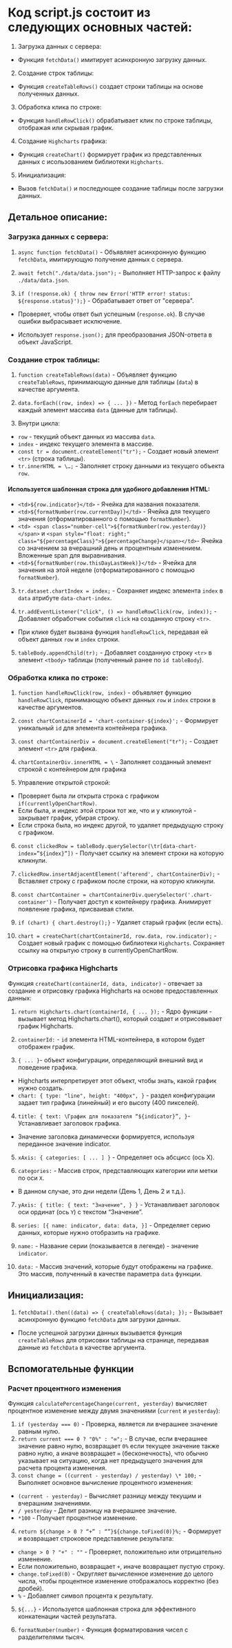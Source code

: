 # Код script.js состоит из следующих основных частей:

1. Загрузка данных с сервера:

- Функция `fetchData()` имитирует асинхронную загрузку данных.

2. Создание строк таблицы:

- Функция `createTableRows()` создает строки таблицы на основе полученных данных.

3. Обработка клика по строке:

- Функция `handleRowClick()` обрабатывает клик по строке таблицы, отображая или скрывая график.

4. Создание `Highcharts` графика:

- Функция `createChart()` формирует график из представленных данных с исользованием библиотеки `Highcharts`.

5. Инициализация:

- Вызов `fetchData()` и последующее создание таблицы после загрузки данных.

## Детальное описание:

### Загрузка данных с сервера:

1. `async function fetchData()` - Объявляет асинхронную функцию `fetchData`, имитирующую получение данных с сервера.

2. `await fetch("./data/data.json");` - Выполняет HTTP-запрос к файлу `./data/data.json`.

3. `if (!response.ok) { throw new Error('HTTP error! status: ${response.status}');}` - Обрабатывает ответ от "сервера".

- Проверяет, чтобы ответ был успешным (`response.ok`). В случае ошибки выбрасывает исключение.

- Использует `response.json();` для преобразования JSON-ответа в объект JavaScript.

### Создание строк таблицы:

1. `function createTableRows(data)` - Объявляет функцию `createTableRows`, принимающую данные для таблицы (`data`) в качестве аргумента.

2. `data.forEach((row, index) => { ... })` - Метод `forEach` перебирает каждый элемент массива `data` (данные для таблицы).

3. Внутри цикла:

- `row` - текущий объект данных из массива `data`.
- `index` - индекс текущего элемента в массиве.
- `const tr = document.createElement("tr");` - Создает новый элемент `<tr>` (строка таблицы).
- `tr.innerHTML = \…;` - Заполняет строку данными из текущего объекта `row`.

#### Используется шаблонная строка для удобного добавления HTML:

- `<td>${row.indicator}</td>` - Ячейка для названия показателя.
- `<td>${formatNumber(row.currentDay)}</td>` - Ячейка для текущего значения (отформатированного с помощью `formatNumber`).
- `<td> <span class="number-cell">${formatNumber(row.yesterday)}</span>` и `<span style="float: right;" class="${percentageClass}">${percentageChange}</span></td>`- Ячейка со значением за вчерашний день и процентным изменением. Вложенные span для выравнивания.
- `<td>${formatNumber(row.thisDayLastWeek)}</td>` - Ячейка для значения на этой неделе (отформатированного с помощью `formatNumber`).

3.  `tr.dataset.chartIndex = index;` - Сохраняет индекс элемента `index` в `data` атрибуте `data-chart-index`.

4.  `tr.addEventListener("click", () => handleRowClick(row, index));` - Добавляет обработчик события `click` на созданную строку `<tr>`.

- При клике будет вызвана функция `handleRowClick`, передавая ей объект данных `row` и `index` строки.

5. `tableBody.appendChild(tr);` - Добавляет созданную строку `<tr>` в элемент `<tbody>` таблицы (полученный ранее по `id tableBody`).

### Обработка клика по строке:

1. `function handleRowClick(row, index)` - объявляет функцию `handleRowClick`, принимающую объект данных `row` и `index` строки в качестве аргументов.

2. `const chartContainerId = 'chart-container-${index}';` - Формирует уникальный `id` для элемента контейнера графика.

3. `const chartContainerDiv = document.createElement("tr");` - Создает элемент `<tr>` для графика.

4. `chartContainerDiv.innerHTML = \` - Заполняет созданный элемент строкой с контейнером для графика

5. Управление открытой строкой:

- Проверяет была ли открыта строка с графиком `if(currentlyOpenChartRow)`.
- Если была, и индекс этой строки тот же, что и у кликнутой - закрывает график, убирая строку.
- Если строка была, но индекс другой, то удаляет предыдущую строку с графиком.

6. `const clickedRow = tableBody.querySelector(\tr[data-chart-index=”${index}”])` - Получает ссылку на элемент строки на которую кликнули.

7. `clickedRow.insertAdjacentElement('afterend', chartContainerDiv);` - Вставляет строку с графиком после строки, на которую кликнули.

8. `const chartContainer = chartContainerDiv.querySelector('.chart-container')` - Получает доступ к контейнеру графика. Анимирует появление графика, присваивая стили.

9. `if (chart) { chart.destroy();}` - Удаляет старый график (если есть).

10. `chart = createChart(chartContainerId, row.data, row.indicator);` - Создает новый график с помощью библиотеки `Highcharts`. Сохраняет ссылку на открытую строку в currentlyOpenChartRow.

### Отрисовка графика Highcharts

Функция `createChart(containerId, data, indicator)` - отвечает за создание и отрисовку графика Highcharts на основе предоставленных данных:

1. `return Highcharts.chart(containerId, { ... });` - Ядро функции - вызывает метод Highcharts.chart(), который создает и отрисовывает график Highcharts.

2. `containerId:` - `id` элемента HTML-контейнера, в котором будет отображен график.

3. `{ ... }`- объект конфигурации, определяющий внешний вид и поведение графика.

- Highcharts интерпретирует этот объект, чтобы знать, какой график нужно создать.
- `chart: { type: "line", height: "400px", }` - раздел конфигурации задает тип графика (линейный) и его высоту (400 пикселей).

4. `title: { text: \График для показателя “${indicator}”, }`- Устанавливает заголовок графика.

- Значение заголовка динамически формируется, используя переданное значение indicator.

5. `xAxis: { categories: [ ... ] }` - Определяет ось абсцисс (ось X).

6. `categories:` - Массив строк, представляющих категории или метки по оси `X`.

- В данном случае, это дни недели (День 1, День 2 и т.д.).

7. `yAxis: { title: { text: "Значение", } }` - Устанавливает заголовок оси ординат (ось `Y`) с текстом “Значение”.

8. `series: [{ name: indicator, data: data, }]` - Определяет серию данных, которые нужно отобразить на графике.

9. `name:` - Название серии (показывается в легенде) - значение `indicator`.

10. `data:` - Массив значений, которые будут отображены на графике. Это массив, полученный в качестве параметра `data` функции.

## Инициализация:

1. `fetchData().then((data) => { createTableRows(data); });` - Вызывает асинхронную функцию `fetchData` для загрузки данных.

- После успешной загрузки данных вызывается функция `createTableRows` для отрисовки таблицы на странице, передавая данные из `fetchData` в качестве аргумента.

## Вспомогательные функции

### Расчет процентного изменения

Функция `calculatePercentageChange(current, yesterday)` вычисляет процентное изменение между двумя значениями (`current` и `yesterday`):

1. `if (yesterday === 0)` - Проверка, является ли вчерашнее значение равным нулю.
2. `return current === 0 ? "0%" : "∞";` - В случае, если вчерашнее значение равно нулю, возвращает `0%` если текущее значение также равно нулю, а иначе возвращает `∞` (бесконечность), что обычно указывает на ситуацию, когда нет предыдущего значения для расчета процента изменения.
3. `const change = ((current - yesterday) / yesterday) \* 100;` - Выполняет основное вычисление процентного изменения:

- `(current - yesterday)` - Вычисляет разницу между текущим и вчерашним значениями.
- `/ yesterday` - Делит разницу на вчерашнее значение.
- `*100` - Получает процентное изменение.

4.  `return ${change > 0 ? “+” : “”}${change.toFixed(0)}%;` - Формирует и возвращает строковое представление результата:

- `change > 0 ? "+" : ""` - Проверяет, положительно или отрицательно изменение.
- Если положительно, возвращает `+`, иначе возвращает пустую строку.
- `change.toFixed(0)` - Округляет вычисленное изменение до целого числа, чтобы процентное изменение отображалось корректно (без дробей).
- `%` - Добавляет символ процента к результату.

5. `${...}` - Используется шаблонная строка для эффективного конкатенации частей результата.

6. `formatNumber(number)` - Функция форматирования чисел с разделителями тысяч.
